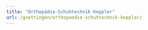 ```yaml
---
title: "Orthopädie-Schuhtechnik Keppler"
url: /goettingen/orthopaedie-schuhtechnik-keppler/
---
```

